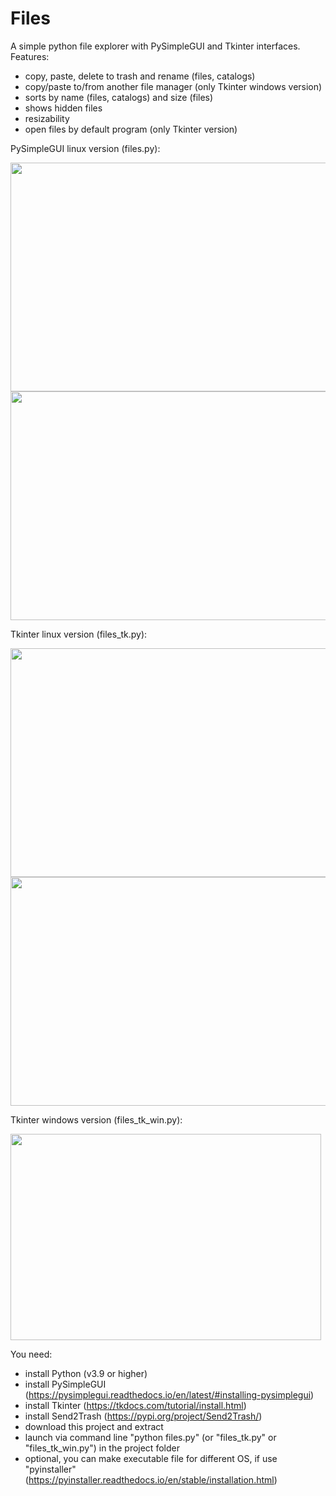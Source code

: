 # Files
A simple python file explorer with PySimpleGUI and Tkinter interfaces. Features:
- copy, paste, delete to trash and rename (files, catalogs)
- copy/paste to/from another file manager (only Tkinter windows version)
- sorts by name (files, catalogs) and size (files)
- shows hidden files
- resizability
- open files by default program (only Tkinter version)

PySimpleGUI linux version (files.py):

<img src="https://github.com/lestec-al/files/raw/main/data/pic_1.png" width="541" height="366" />
<img src="https://github.com/lestec-al/files/raw/main/data/pic_31.png" width="541" height="366" />

Tkinter linux version (files_tk.py):

<img src="https://github.com/lestec-al/files/raw/main/data/pic_files_tk_1.png" width="541" height="366" />
<img src="https://github.com/lestec-al/files/raw/main/data/pic_files_tk_3.png" width="541" height="366" />

Tkinter windows version (files_tk_win.py):

<img src="https://github.com/lestec-al/files/raw/main/data/pic_files_tk_win.png" width="497" height="330" />

You need:
- install Python (v3.9 or higher)
- install PySimpleGUI (https://pysimplegui.readthedocs.io/en/latest/#installing-pysimplegui)
- install Tkinter (https://tkdocs.com/tutorial/install.html)
- install Send2Trash (https://pypi.org/project/Send2Trash/)
- download this project and extract
- launch via command line "python files.py" (or "files_tk.py" or "files_tk_win.py") in the project folder
- optional, you can make executable file for different OS, if use "pyinstaller" (https://pyinstaller.readthedocs.io/en/stable/installation.html)